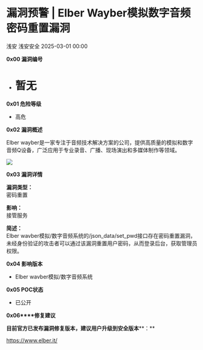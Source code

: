 #  漏洞预警 | Elber Wayber模拟数字音频密码重置漏洞   
浅安  浅安安全   2025-03-01 00:00  
  
**0x00 漏洞编号**  
- # 暂无  
  
**0x01 危险等级**  
- 高危  
  
**0x02 漏洞概述**  
  
Elber wayber是一家专注于音频技术解决方案的公司，提供高质量的模拟和数字音频Q设备，广泛应用于专业录音、广播、现场演出和多媒体制作等领域。  
  
![](https://mmbiz.qpic.cn/sz_mmbiz_png/7stTqD182SXpKCXcY7jiciaYnBrycvfm1pb02Fn1CSFGsWmTnrzgjMwebQC5d5icuMZ9iav5ZMWXzTTMpFH0zwYYfw/640?wx_fmt=png&from=appmsg "")  
  
**0x03 漏洞详情**  
  
**漏洞类型：**  
密码重置  
  
**影响：**  
接管服务  
  
**简述：**  
Elber wavber模拟/数字音频系统的/json_data/set_pwd接口存在密码重置漏洞，未经身份验证的攻击者可以通过该漏洞重置用户密码，从而登录后台，获取管理员权限。  
  
**0x04 影响版本**  
- Elber wavber模拟/数字音频系统  
  
**0x05 POC状态**  
- 已公开  
  
**0x06****修复建议**  
  
**目前官方已发布漏洞修复版本，建议用户升级到安全版本****：**  
  
https://www.elber.it/  
  
  
  
